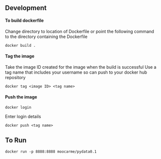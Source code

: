 ## Development
#### To build dockerfile
Change directory to location of Dockerfile or point the following command to the directory containing the Dockerfile
```
docker build .
```

#### Tag the image
Take the image ID created for the image when the build is successful 
Use a tag name that includes your username so can push to your docker hub repository
```
docker tag <image ID> <tag name>
```

#### Push the image 
```
docker login
```
Enter login details

```
docker push <tag name>
```


## To Run
```
docker run -p 8888:8888 moocarme/pydata0.1
```
